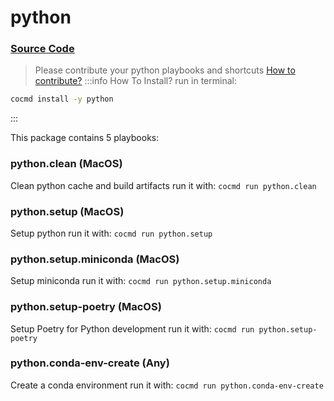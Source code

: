 # python
### [ Source Code ](https://github.com/cocmd/hub/tree/master/packages/python)
> Please contribute your python playbooks and shortcuts
> [How to contribute?](https://cocmd.org/docs/contributing)
:::info How To Install?
run in terminal:
```bash
cocmd install -y python
```
:::


This package contains 5 playbooks:

### python.clean (MacOS)
Clean python cache and build artifacts
run it with: `cocmd run python.clean`

### python.setup (MacOS)
Setup python
run it with: `cocmd run python.setup`

### python.setup.miniconda (MacOS)
Setup miniconda
run it with: `cocmd run python.setup.miniconda`

### python.setup-poetry (MacOS)
Setup Poetry for Python development
run it with: `cocmd run python.setup-poetry`

### python.conda-env-create (Any)
Create a conda environment
run it with: `cocmd run python.conda-env-create`




